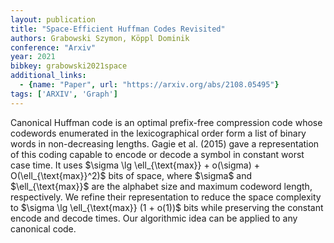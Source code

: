 ```yaml
---
layout: publication
title: "Space-Efficient Huffman Codes Revisited"
authors: Grabowski Szymon, Köppl Dominik
conference: "Arxiv"
year: 2021
bibkey: grabowski2021space
additional_links:
  - {name: "Paper", url: "https://arxiv.org/abs/2108.05495"}
tags: ['ARXIV', 'Graph']
---
```

Canonical Huffman code is an optimal prefix-free compression code whose
codewords enumerated in the lexicographical order form a list of binary words in
non-decreasing lengths. Gagie et al. (2015) gave a representation of this coding
capable to encode or decode a symbol in constant worst case time. It uses
\$\sigma \lg \ell_\{\text\{max\}\} + o(\sigma) + O(\ell_\{\text\{max\}\}^2)\$
bits of space, where \$\sigma\$ and \$\ell_\{\text\{max\}\}\$ are the alphabet
size and maximum codeword length, respectively. We refine their representation
to reduce the space complexity to \$\sigma \lg \ell_\{\text\{max\}\} (1 +
o(1))\$ bits while preserving the constant encode and decode times. Our
algorithmic idea can be applied to any canonical code.
